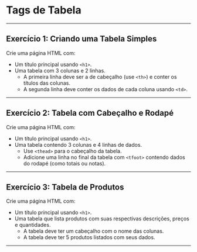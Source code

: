 # Tags de Tabela

---

## **Exercício 1: Criando uma Tabela Simples**

Crie uma página HTML com:

- Um título principal usando `<h1>`.
- Uma tabela com 3 colunas e 2 linhas.
  - A primeira linha deve ser a de cabeçalho (use `<th>`) e conter os títulos das colunas.
  - A segunda linha deve conter os dados de cada coluna usando `<td>`.

---

## **Exercício 2: Tabela com Cabeçalho e Rodapé**

Crie uma página HTML com:

- Um título principal usando `<h1>`.
- Uma tabela contendo 3 colunas e 4 linhas de dados.
  - Use `<thead>` para o cabeçalho da tabela.
  - Adicione uma linha no final da tabela com `<tfoot>` contendo dados do rodapé (como totais ou notas).

---

## **Exercício 3: Tabela de Produtos**

Crie uma página HTML com:

- Um título principal usando `<h1>`.
- Uma tabela que lista produtos com suas respectivas descrições, preços e quantidades.
  - A tabela deve ter um cabeçalho com o nome das colunas.
  - A tabela deve ter 5 produtos listados com seus dados.

---
